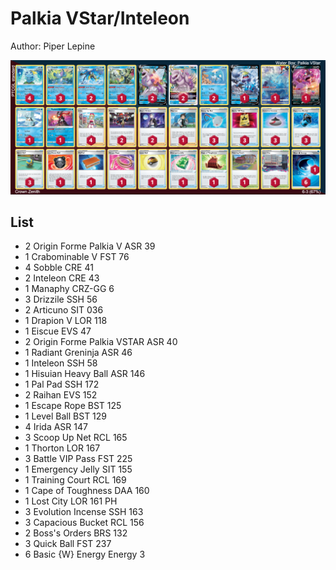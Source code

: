 # Palkia VStar/Inteleon

Author: Piper Lepine

![decklist](../../!Images/Standard/3SWSH-CRZ/Palkia-Inteleon.png)

## List
* 2 Origin Forme Palkia V ASR 39
* 1 Crabominable V FST 76
* 4 Sobble CRE 41
* 2 Inteleon CRE 43
* 1 Manaphy CRZ-GG 6
* 3 Drizzile SSH 56
* 2 Articuno SIT 036
* 1 Drapion V LOR 118
* 1 Eiscue EVS 47
* 2 Origin Forme Palkia VSTAR ASR 40
* 1 Radiant Greninja ASR 46
* 1 Inteleon SSH 58
* 1 Hisuian Heavy Ball ASR 146
* 1 Pal Pad SSH 172
* 2 Raihan EVS 152
* 1 Escape Rope BST 125
* 1 Level Ball BST 129
* 4 Irida ASR 147
* 3 Scoop Up Net RCL 165
* 1 Thorton LOR 167
* 3 Battle VIP Pass FST 225
* 1 Emergency Jelly SIT 155
* 1 Training Court RCL 169
* 1 Cape of Toughness DAA 160
* 1 Lost City LOR 161 PH
* 3 Evolution Incense SSH 163
* 3 Capacious Bucket RCL 156
* 2 Boss's Orders BRS 132
* 3 Quick Ball FST 237
* 6 Basic {W} Energy Energy 3
